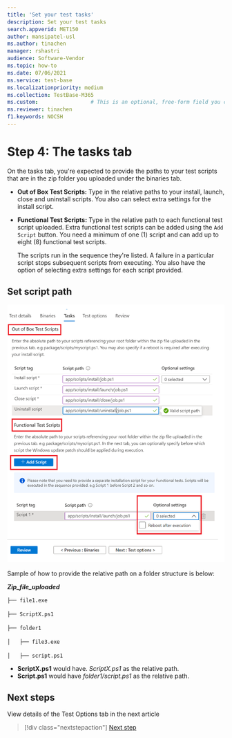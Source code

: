 ```yaml
---
title: 'Set your test tasks'
description: Set your test tasks
search.appverid: MET150
author: mansipatel-usl
ms.author: tinachen
manager: rshastri
audience: Software-Vendor
ms.topic: how-to
ms.date: 07/06/2021
ms.service: test-base
ms.localizationpriority: medium
ms.collection: TestBase-M365
ms.custom:                 # This is an optional, free-form field you can use to define your own collection of articles. If you have more than one value, format as a bulleted list. This field truncates to something like 144 characters (inclusive of spaces) so keep it short.
ms.reviewer: tinachen
f1.keywords: NOCSH
---
```


# Step 4: The tasks tab

On  the tasks tab, you're expected to provide the paths to your test scripts that are in the zip folder you uploaded under the binaries tab.

  - **Out of Box Test Scripts:** Type in the relative paths to your install, launch, close and uninstall scripts. You also can select extra settings for the install script.
  - **Functional Test Scripts:** Type in the relative path to each functional test script uploaded. Extra functional test scripts can be added using the ```Add Script``` button. You need a minimum of one (1) script and can add up to eight (8) functional test scripts. 
  
    The scripts run in the sequence they're listed. A failure in a particular script stops subsequent scripts from executing.
    You also have the option of selecting extra settings for each script provided.

## Set script path

![Image of test task.](Media/testtask.png)

Sample of how to provide the relative path on a folder structure is below:

_**Zip_file_uploaded**_
~~~
├── file1.exe

├── ScriptX.ps1

├── folder1

│   ├── file3.exe

│   ├── script.ps1
~~~
  - **ScriptX.ps1** would have. _ScriptX.ps1_ as the relative path.
  - **Script.ps1** would have _folder1/script.ps1_ as the relative path.


## Next steps

View details of the Test Options tab in the next article 
> [!div class="nextstepaction"]
> [Next step](testoptions.md)
